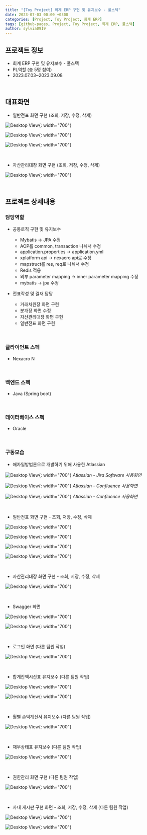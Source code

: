 ```yaml
---
title: "[Toy Project] 회계 ERP 구현 및 유지보수 - 풀스텍"
date: 2023-07-03 00:00 +0300
categories: [Project, Toy Project, 회계 ERP]
tags: [github-pages, Project, Toy Project, 회계 ERP, 풀스텍]
author: sylvia0919
---
```


## 프로젝트 정보
 - 회계 ERP 구현 및 유지보수 - 풀스텍
 - PL역할 (총 5명 참여)
 - 2023.07.03~2023.09.08

&nbsp;&nbsp;

## 대표화면
 - 일반전표 화면 구현 (조회, 저장, 수정, 삭제)

 ![Desktop View](assets/img/posts/2023-07-03-회계-ERP-풀스텍/1.png){: width="700"}

 ![Desktop View](assets/img/posts/2023-07-03-회계-ERP-풀스텍/2.png){: width="700"}

 ![Desktop View](assets/img/posts/2023-07-03-회계-ERP-풀스텍/3.png){: width="700"}

&nbsp;&nbsp;

 - 자산관리대장 화면 구현 (조회, 저장, 수정, 삭제)

 ![Desktop View](assets/img/posts/2023-07-03-회계-ERP-풀스텍/4.png){: width="700"}

&nbsp;&nbsp;

## 프로젝트 상세내용

### 담당역할

 - 공통로직 구현 및 유지보수
    - Mybatis → JPA 수정
    - AOP를 common, transaction 나눠서 수정
    - application.properties → application.yml
    - xplatform api → nexacro api로 수정
    - mapstruct를 res, req로 나눠서 수정
    - Redis 적용
    - 외부 parameter mapping → inner parameter mapping 수정
    - mybatis → jpa 수정

 - 전표작성 및 결재 담당
    - 거래처원장 화면 구현
    - 분개장 화면 수정
    - 자산관리대장 화면 구현
    - 일반전표 화면 구현

&nbsp;&nbsp;

### 클라이언트 스펙

 - Nexacro N

&nbsp;&nbsp;

### 백엔드 스펙

 - Java (Spring boot)

&nbsp;&nbsp;

### 데이터베이스 스펙

 - Oracle

&nbsp;&nbsp;

### 구동모습

 - 애자일방법론으로 개발하기 위해 사용한 Atlassian

 ![Desktop View](assets/img/posts/2023-07-03-회계-ERP-풀스텍/5.png){: width="700"}
 _Atlassian - Jira Software 사용화면_

 ![Desktop View](assets/img/posts/2023-07-03-회계-ERP-풀스텍/6.png){: width="700"}
 _Atlassian - Confluence 사용화면_

 ![Desktop View](assets/img/posts/2023-07-03-회계-ERP-풀스텍/7.png){: width="700"}
 _Atlassian - Confluence 사용화면_

 &nbsp;&nbsp;

 - 일반전표 화면 구현 - 조회, 저장, 수정, 삭제

 ![Desktop View](assets/img/posts/2023-07-03-회계-ERP-풀스텍/8.png){: width="700"}

 ![Desktop View](assets/img/posts/2023-07-03-회계-ERP-풀스텍/9.png){: width="700"}
 
 ![Desktop View](assets/img/posts/2023-07-03-회계-ERP-풀스텍/10.png){: width="700"}
 
 ![Desktop View](assets/img/posts/2023-07-03-회계-ERP-풀스텍/11.png){: width="700"}

 &nbsp;&nbsp;

 - 자산관리대장 화면 구현  - 조회, 저장, 수정, 삭제

 ![Desktop View](assets/img/posts/2023-07-03-회계-ERP-풀스텍/12.png){: width="700"}

 &nbsp;&nbsp;

 - Swagger 화면

 ![Desktop View](assets/img/posts/2023-07-03-회계-ERP-풀스텍/13.png){: width="700"}

 ![Desktop View](assets/img/posts/2023-07-03-회계-ERP-풀스텍/14.png){: width="700"}

 &nbsp;&nbsp; 

 - 로그인 화면 (다른 팀원 작업)

 ![Desktop View](assets/img/posts/2023-07-03-회계-ERP-풀스텍/15.png){: width="700"}

 &nbsp;&nbsp; 

 - 합계잔액시산표 유지보수 (다른 팀원 작업)

 ![Desktop View](assets/img/posts/2023-07-03-회계-ERP-풀스텍/16.png){: width="700"}

 ![Desktop View](assets/img/posts/2023-07-03-회계-ERP-풀스텍/17.png){: width="700"}

 &nbsp;&nbsp; 

 - 월별 손익계산서 유지보수 (다른 팀원 작업)

 ![Desktop View](assets/img/posts/2023-07-03-회계-ERP-풀스텍/18.png){: width="700"}

 &nbsp;&nbsp; 

 - 재무상태표 유지보수 (다른 팀원 작업)

 ![Desktop View](assets/img/posts/2023-07-03-회계-ERP-풀스텍/19.png){: width="700"}

 &nbsp;&nbsp; 

 - 권한관리 화면 구현 (다른 팀원 작업)

 ![Desktop View](assets/img/posts/2023-07-03-회계-ERP-풀스텍/20.png){: width="700"}

 &nbsp;&nbsp; 


 - 사내 게시판 구현 화면 - 조회, 저장, 수정, 삭제 (다른 팀원 작업)

 ![Desktop View](assets/img/posts/2023-07-03-회계-ERP-풀스텍/21.png){: width="700"}

 ![Desktop View](assets/img/posts/2023-07-03-회계-ERP-풀스텍/22.png){: width="700"}

 &nbsp;&nbsp; 

<!-- ### 기타 자료
 - 회계 ERP 프로젝트 발표 ppt

 ![Desktop View](assets/img/posts/2023-07-03-회계-ERP-풀스텍/ppt/1.jpeg){: width="700"}

 ![Desktop View](assets/img/posts/2023-07-03-회계-ERP-풀스텍/ppt/2.jpeg){: width="700"}

 ![Desktop View](assets/img/posts/2023-07-03-회계-ERP-풀스텍/ppt/3.jpeg){: width="700"}

 ![Desktop View](assets/img/posts/2023-07-03-회계-ERP-풀스텍/ppt/4.jpeg){: width="700"}

 ![Desktop View](assets/img/posts/2023-07-03-회계-ERP-풀스텍/ppt/5.jpeg){: width="700"}

 ![Desktop View](assets/img/posts/2023-07-03-회계-ERP-풀스텍/ppt/6.jpeg){: width="700"}

 ![Desktop View](assets/img/posts/2023-07-03-회계-ERP-풀스텍/ppt/7.jpeg){: width="700"}

 ![Desktop View](assets/img/posts/2023-07-03-회계-ERP-풀스텍/ppt/8.jpeg){: width="700"}

 ![Desktop View](assets/img/posts/2023-07-03-회계-ERP-풀스텍/ppt/9.jpeg){: width="700"}

 ![Desktop View](assets/img/posts/2023-07-03-회계-ERP-풀스텍/ppt/10.jpeg){: width="700"}

 ![Desktop View](assets/img/posts/2023-07-03-회계-ERP-풀스텍/ppt/11.jpeg){: width="700"}

 ![Desktop View](assets/img/posts/2023-07-03-회계-ERP-풀스텍/ppt/12.jpeg){: width="700"}

 ![Desktop View](assets/img/posts/2023-07-03-회계-ERP-풀스텍/ppt/14.jpeg){: width="700"}

 ![Desktop View](assets/img/posts/2023-07-03-회계-ERP-풀스텍/ppt/15.jpeg){: width="700"}

 ![Desktop View](assets/img/posts/2023-07-03-회계-ERP-풀스텍/ppt/16.jpeg){: width="700"}

 ![Desktop View](assets/img/posts/2023-07-03-회계-ERP-풀스텍/ppt/17.jpeg){: width="700"}

 ![Desktop View](assets/img/posts/2023-07-03-회계-ERP-풀스텍/ppt/18.jpeg){: width="700"}

 ![Desktop View](assets/img/posts/2023-07-03-회계-ERP-풀스텍/ppt/19.jpeg){: width="700"}

 ![Desktop View](assets/img/posts/2023-07-03-회계-ERP-풀스텍/ppt/20.jpeg){: width="700"}

 ![Desktop View](assets/img/posts/2023-07-03-회계-ERP-풀스텍/ppt/21.jpeg){: width="700"}

 ![Desktop View](assets/img/posts/2023-07-03-회계-ERP-풀스텍/ppt/22.jpeg){: width="700"}

 ![Desktop View](assets/img/posts/2023-07-03-회계-ERP-풀스텍/ppt/23.jpeg){: width="700"}
 
 ![Desktop View](assets/img/posts/2023-07-03-회계-ERP-풀스텍/ppt/24.jpeg){: width="700"}

 ![Desktop View](assets/img/posts/2023-07-03-회계-ERP-풀스텍/ppt/25.jpeg){: width="700"}

 ![Desktop View](assets/img/posts/2023-07-03-회계-ERP-풀스텍/ppt/26.jpeg){: width="700"}

 ![Desktop View](assets/img/posts/2023-07-03-회계-ERP-풀스텍/ppt/27.jpeg){: width="700"} -->